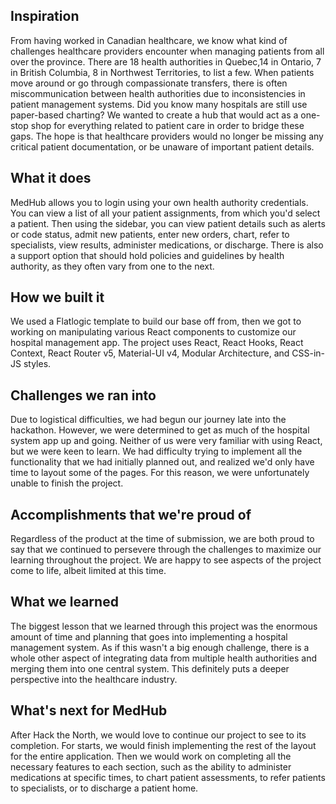 ## Inspiration

From having worked in Canadian healthcare, we know what kind of challenges healthcare providers encounter when managing patients from all over the province. There are 18 health authorities in Quebec,14 in Ontario, 7 in British Columbia, 8 in Northwest Territories, to list a few. When patients move around or go through compassionate transfers, there is often miscommunication between health authorities due to inconsistencies in patient management systems. Did you know many hospitals are still use paper-based charting? We wanted to create a hub that would act as a one-stop shop for everything related to patient care in order to bridge these gaps. The hope is that healthcare providers would no longer be missing any critical patient documentation, or be unaware of important patient details.

## What it does

MedHub allows you to login using your own health authority credentials. You can view a list of all your patient assignments, from which you'd select a patient. Then using the sidebar, you can view patient details such as alerts or code status, admit new patients, enter new orders, chart, refer to specialists, view results, administer medications, or discharge. There is also a support option that should hold policies and guidelines by health authority, as they often vary from one to the next. 

## How we built it

We used a Flatlogic template to build our base off from, then we got to working on manipulating various React components to customize our hospital management app. The project uses React, React Hooks, React Context, React Router v5, Material-UI v4, Modular Architecture, and CSS-in-JS styles.

## Challenges we ran into

Due to logistical difficulties, we had begun our journey late into the hackathon. However, we were determined to get as much of the hospital system app up and going. Neither of us were very familiar with using React, but we were keen to learn. We had difficulty trying to implement all the functionality that we had initially planned out, and realized we'd only have time to layout some of the pages. For this reason, we were unfortunately unable to finish the project.

## Accomplishments that we're proud of

Regardless of the product at the time of submission, we are both proud to say that we continued to persevere through the challenges to maximize our learning throughout the project. We are happy to see aspects of the project come to life, albeit limited at this time. 

## What we learned

The biggest lesson that we learned through this project was the enormous amount of time and planning that goes into implementing a hospital management system. As if this wasn't a big enough challenge, there is a whole other aspect of integrating data from multiple health authorities and merging them into one central system. This definitely puts a deeper perspective into the healthcare industry. 

## What's next for MedHub

After Hack the North, we would love to continue our project to see to its completion. For starts, we would finish implementing the rest of the layout for the entire application. Then we would work on completing all the necessary features to each section, such as the ability to administer medications at specific times, to chart patient assessments, to refer patients to specialists, or to discharge a patient home. 
